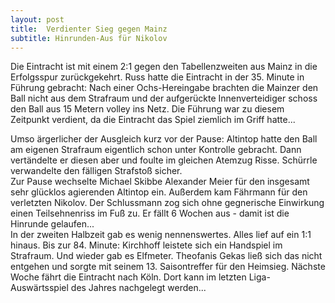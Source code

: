 ```yaml
---
layout: post
title:  Verdienter Sieg gegen Mainz
subtitle: Hinrunden-Aus für Nikolov
---
```


Die Eintracht ist mit einem 2:1 gegen den Tabellenzweiten aus Mainz in die Erfolgsspur zurückgekehrt. Russ hatte die Eintracht in der 35. Minute in Führung gebracht: Nach einer Ochs-Hereingabe brachten die Mainzer den Ball nicht aus dem Strafraum und der aufgerückte Innenverteidiger schoss den Ball aus 15 Metern volley ins Netz. Die Führung war zu diesem Zeitpunkt verdient, da die Eintracht das Spiel ziemlich im Griff hatte...

Umso ärgerlicher der Ausgleich kurz vor der Pause: Altintop hatte den Ball am eigenen Strafraum eigentlich schon unter Kontrolle gebracht. Dann vertändelte er diesen aber und foulte im gleichen Atemzug Risse. Schürrle verwandelte den fälligen Strafstoß sicher.  
Zur Pause wechselte Michael Skibbe Alexander Meier für den insgesamt sehr glücklos agierenden Altintop ein. Außerdem kam Fährmann für den verletzten Nikolov. Der Schlussmann zog sich ohne gegnerische Einwirkung einen Teilsehnenriss im Fuß zu. Er fällt 6 Wochen aus - damit ist die Hinrunde gelaufen...  
In der zweiten Halbzeit gab es wenig nennenswertes. Alles lief auf ein 1:1 hinaus. Bis zur 84. Minute: Kirchhoff leistete sich ein Handspiel im Strafraum. Und wieder gab es Elfmeter. Theofanis Gekas ließ sich das nicht entgehen und sorgte mit seinem 13. Saisontreffer für den Heimsieg. Nächste Woche fährt die Eintracht nach Köln. Dort kann im letzten Liga-Auswärtsspiel des Jahres nachgelegt werden...
